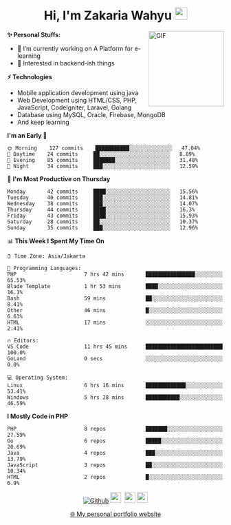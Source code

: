 <h1 align="center">Hi, I'm Zakaria Wahyu <img src="https://github.com/TheDudeThatCode/TheDudeThatCode/blob/master/Assets/Hi.gif" width="29px"></h1>

<img align="right" alt="GIF" height="175px" src="https://www.nayakapratama.co.id/wp-content/uploads/2019/07/Website-Maintenance.gif" />

**✨ Personal Stuffs:**
- 🔭 I’m currently working on A Platform for e-learning 
- 🌱 Interested in backend-ish things

**⚡ Technologies**
- Mobile application development using java
- Web Development using HTML/CSS, PHP, JavaScript, CodeIgniter, Laravel, Golang
- Database using MySQL, Oracle, Firebase, MongoDB
- And keep learning

<!--START_SECTION:waka-->
**I'm an Early 🐤** 

```text
🌞 Morning    127 commits    ███████████░░░░░░░░░░░░░░   47.04% 
🌆 Daytime    24 commits     ██░░░░░░░░░░░░░░░░░░░░░░░   8.89% 
🌃 Evening    85 commits     ███████░░░░░░░░░░░░░░░░░░   31.48% 
🌙 Night      34 commits     ███░░░░░░░░░░░░░░░░░░░░░░   12.59%

```
📅 **I'm Most Productive on Thursday** 

```text
Monday       42 commits     ████░░░░░░░░░░░░░░░░░░░░░   15.56% 
Tuesday      40 commits     ███░░░░░░░░░░░░░░░░░░░░░░   14.81% 
Wednesday    38 commits     ███░░░░░░░░░░░░░░░░░░░░░░   14.07% 
Thursday     44 commits     ████░░░░░░░░░░░░░░░░░░░░░   16.3% 
Friday       43 commits     ████░░░░░░░░░░░░░░░░░░░░░   15.93% 
Saturday     28 commits     ██░░░░░░░░░░░░░░░░░░░░░░░   10.37% 
Sunday       35 commits     ███░░░░░░░░░░░░░░░░░░░░░░   12.96%

```


📊 **This Week I Spent My Time On** 

```text
⌚︎ Time Zone: Asia/Jakarta

💬 Programming Languages: 
PHP                      7 hrs 42 mins       ████████████████░░░░░░░░░   65.53% 
Blade Template           1 hr 53 mins        ████░░░░░░░░░░░░░░░░░░░░░   16.1% 
Bash                     59 mins             ██░░░░░░░░░░░░░░░░░░░░░░░   8.41% 
Other                    46 mins             █░░░░░░░░░░░░░░░░░░░░░░░░   6.63% 
HTML                     17 mins             ░░░░░░░░░░░░░░░░░░░░░░░░░   2.41%

🔥 Editors: 
VS Code                  11 hrs 45 mins      █████████████████████████   100.0% 
GoLand                   0 secs              ░░░░░░░░░░░░░░░░░░░░░░░░░   0.0%

💻 Operating System: 
Linux                    6 hrs 16 mins       █████████████░░░░░░░░░░░░   53.41% 
Windows                  5 hrs 28 mins       ███████████░░░░░░░░░░░░░░   46.59%

```

**I Mostly Code in PHP** 

```text
PHP                      8 repos             ███████░░░░░░░░░░░░░░░░░░   27.59% 
Go                       6 repos             █████░░░░░░░░░░░░░░░░░░░░   20.69% 
Java                     4 repos             ███░░░░░░░░░░░░░░░░░░░░░░   13.79% 
JavaScript               3 repos             ██░░░░░░░░░░░░░░░░░░░░░░░   10.34% 
HTML                     2 repos             █░░░░░░░░░░░░░░░░░░░░░░░░   6.9%

```



<!--END_SECTION:waka-->

<p align="center">
<a href="https://github.com/zakariawahyu" target="_blank"><img alt="Github" src="https://img.shields.io/badge/GitHub-%2312100E.svg?&style=for-the-badge&logo=Github&logoColor=white" /></a>
<a href="https://www.twitter.com/_zakariawahyu"><img src="https://img.shields.io/badge/twitter-%231DA1F2.svg?&style=for-the-badge&logo=twitter&logoColor=white" height=25></a> 
<a href="https://www.linkedin.com/in/zakariawahyu"><img src="https://img.shields.io/badge/linkedin-%230077B5.svg?&style=for-the-badge&logo=linkedin&logoColor=white" height=25></a> 
<a href="https://www.instagram.com/_zakariawahyu"><img src="https://img.shields.io/badge/instagram-%23E4405F.svg?&style=for-the-badge&logo=instagram&logoColor=white" height=25></a></p>
<p align="center"><a href="https://www.zakariawahyu.com">🌐 My personal portfolio website</a></p>
